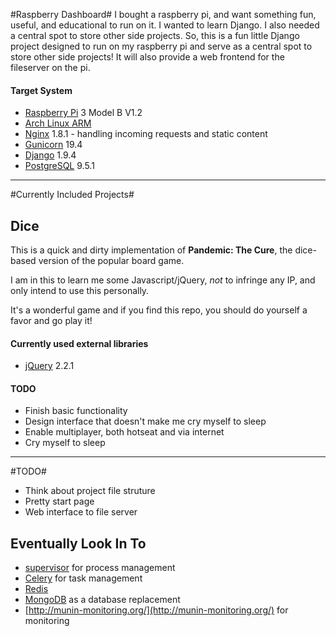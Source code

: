#Raspberry Dashboard#
I bought a raspberry pi, and want something fun, useful, and educational to run on it.  I wanted to learn Django.  I also needed a central spot to store other side projects.  So, this is a fun little Django project designed to run on my raspberry pi and serve as a central spot to store other side projects!  It will also provide a web frontend for the fileserver on the pi.
#### Target System ####

* [Raspberry Pi](https://www.raspberrypi.org/) 3 Model B V1.2
* [Arch Linux ARM](https://archlinuxarm.org/)
* [Nginx](http://nginx.org/en/) 1.8.1 - handling incoming requests and static content
* [Gunicorn](http://gunicorn.org/) 19.4
* [Django](https://www.djangoproject.com/) 1.9.4
* [PostgreSQL](http://www.postgresql.org/) 9.5.1

* * *

#Currently Included Projects#

## Dice ##

This is a quick and dirty implementation of **Pandemic: The Cure**, the dice-based version of the popular board game.

I am in this to learn me some Javascript/jQuery, *not* to infringe any IP, and only intend to use this personally.

It's a wonderful game and if you find this repo, you should do yourself a favor and go play it!

#### Currently used external libraries ####

* [jQuery](http://jquery.com/) 2.2.1

#### TODO ####

* Finish basic functionality
* Design interface that doesn't make me cry myself to sleep
* Enable multiplayer, both hotseat and via internet
* Cry myself to sleep

* * *

#TODO#
* Think about project file struture
* Pretty start page
* Web interface to file server

## Eventually Look In To ##
* [supervisor](https://pypi.python.org/pypi/supervisor) for process management
* [Celery](http://docs.celeryproject.org/en/latest/index.html) for task management
* [Redis](http://redis.io/)
* [MongoDB](https://www.mongodb.org/) as a database replacement
* [http://munin-monitoring.org/](http://munin-monitoring.org/) for monitoring